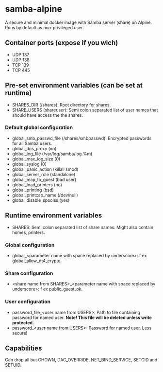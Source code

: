 # samba-alpine
A secure and minimal docker image with Samba server (share) on Alpine. Runs by default as non-privileged user.

## Container ports (expose if you wich)
* UDP 137
* UDP 138
* TCP 139
* TCP 445

## Pre-set environment variables (can be set at runtime)
* SHARES_DIR (/shares): Root directory for shares.
* SHARE_USERS (shareuser): Semi colon separated list of user names that should have access the the shares.
### Default global configuration
* global_smb_passwd_file (/shares/smbpasswd): Encrypted passwords for all Samba users.
* global_dns_proxy (no)
* global_log_file (/var/log/samba/log.%m)
* global_max_log_size (0)
* global_syslog (0)
* global_panic_action (killall smbd)
* global_server_role (standalone)
* global_map_to_guest (bad user)
* global_load_printers (no)
* global_printing (bsd)
* global_printcap_name (/dev/null)
* global_disable_spoolss (yes)

## Runtime environment variables
* SHARES: Semi colon separated list of share names. Might also contain homes, printers.
### Global configuration
* global_&lt;parameter name with space replaced by underscore&gt;: f ex global_allow_nt4_crypto.
### Share configuration
* &lt;share name from SHARES&gt;_&lt;parameter name with space replaced by underscore&gt;: f ex public_guest_ok.
### User configuration
* password_file_&lt;user name from USERS&gt;: Path to file containing password for named user. **Note! This file will be deleted unless write protected.**
* password_&lt;user name from USERS&gt;: Password for named user. Less secure!

## Capabilities
Can drop all but CHOWN, DAC_OVERRIDE, NET_BIND_SERVICE, SETGID and SETUID.
